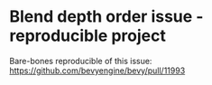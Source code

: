 # Blend depth order issue - reproducible project

Bare-bones reproducible of this issue: https://github.com/bevyengine/bevy/pull/11993
